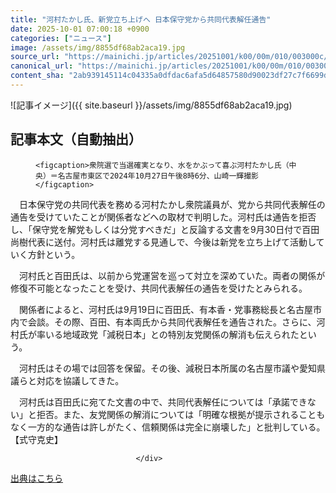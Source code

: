 ```yaml
---
title: "河村たかし氏、新党立ち上げへ 日本保守党から共同代表解任通告"
date: 2025-10-01 07:00:18 +0900
categories: ["ニュース"]
image: /assets/img/8855df68ab2aca19.jpg
source_url: "https://mainichi.jp/articles/20251001/k00/00m/010/003000c/"
canonical_url: "https://mainichi.jp/articles/20251001/k00/00m/010/003000c/"
content_sha: "2ab939145114c04335a0dfdac6afa5d64857580d90023df27c7f6699d1366e78"
---
```


![記事イメージ]({{ site.baseurl }}/assets/img/8855df68ab2aca19.jpg)

## 記事本文（自動抽出）
<div><section class="articledetail-body" id="articledetail-body">




<div class="articledetail-image-left">
  <figure>
    
    <figcaption>衆院選で当選確実となり、水をかぶって喜ぶ河村たかし氏（中央）＝名古屋市東区で2024年10月27日午後8時6分、山崎一輝撮影</figcaption>
    
  </figure>
</div>

<p>　日本保守党の共同代表を務める河村たかし衆院議員が、党から共同代表解任の通告を受けていたことが関係者などへの取材で判明した。河村氏は通告を拒否し、「保守党を解党もしくは分党すべきだ」と反論する文書を9月30日付で百田尚樹代表に送付。河村氏は離党する見通しで、今後は新党を立ち上げて活動していく方針という。</p>

<p>　河村氏と百田氏は、以前から党運営を巡って対立を深めていた。両者の関係が修復不可能となったことを受け、共同代表解任の通告を受けたとみられる。</p>

	


<p>　関係者によると、河村氏は9月19日に百田氏、有本香・党事務総長と名古屋市内で会談。その際、百田、有本両氏から共同代表解任を通告された。さらに、河村氏が率いる地域政党「減税日本」との特別友党関係の解消も伝えられたという。</p>

<p>　河村氏はその場では回答を保留。その後、減税日本所属の名古屋市議や愛知県議らと対応を協議してきた。</p>

<p>　河村氏は百田氏に宛てた文書の中で、共同代表解任については「承諾できない」と拒否。また、友党関係の解消については「明確な根拠が提示されることもなく一方的な通告は許しがたく、信頼関係は完全に崩壊した」と批判している。【式守克史】</p>


</section>






								</div>

[出典はこちら](https://mainichi.jp/articles/20251001/k00/00m/010/003000c/)
